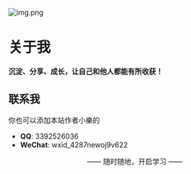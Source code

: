 ![img.png](../public/assets/img.png)

# 关于我

**沉淀、分享、成长，让自己和他人都能有所收获！**

## 联系我


你也可以添加本站作者小樂的

- **QQ**: 3392526036
- **WeChat**: wxid_4287newoj9v622

<div style="text-align:center;"> —— 随时随地，开启学习 —— </div>